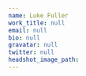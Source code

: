 ```yaml
---
name: Luke Fuller
work_title: null
email: null
bio: null
gravatar: null
twitter: null
headshot_image_path:
---
```

